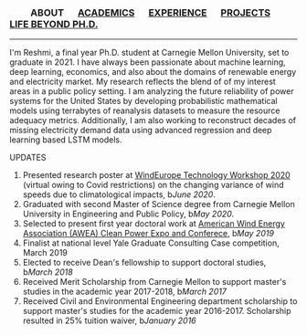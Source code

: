 
### &emsp;&emsp; ABOUT  &emsp; [ACADEMICS](./Academics.md) &emsp; [EXPERIENCE](./profexp.md) &emsp; [PROJECTS](./projects) &emsp; &emsp; [LIFE BEYOND PH.D.](./lifebeyondphd.md)

-------  



I'm Reshmi, a final year Ph.D. student at Carnegie Mellon University, set to graduate in 2021. I have always been passionate about machine learning, deep learning, economics, and also about the domains of renewable energy and electricity market. My research reflects the blend of of my interest areas in a public policy setting. I am analyzing the future reliability of power systems for the United States by developing probabilistic mathematical models using terrabytes of reanalysis datasets to measure the resource adequacy metrics. Additionally, I am also working to reconstruct decades of missing electricity demand data using advanced regression and deep learning based LSTM models.

UPDATES
1. Presented research poster at [WindEurope Technology Workshop 2020](https://windeurope.org/workshops/tech2020/posters/#ra) (virtual owing to Covid restrictions) on the changing variance of wind speeds due to climatological impacts, b*June 2020*.
2. Graduated with second Master of Science degree from Carnegie Mellon University in Engineering and Public Policy, b*May 2020*.
3. Selected to present first year doctoral work at [American Wind Energy Association (AWEA) Clean Power Expo and Conferece](https://cleanpower.org/expo/), b*May 2019*
4. Finalist at national level Yale Graduate Consulting Case competition, March 2019
5. Elected to receive Dean's fellowship to support doctoral studies, b*March 2018*
6. Received Merit Scholarship from Carnegie Mellon to support master's studies in the academic year 2017-2018, b*March 2017*
7. Received Civil and Environmental Engineering department scholarship to support master's studies for the academic year 2016-2017. Scholarship resulted in 25% tuition waiver, b*January 2016*




 
